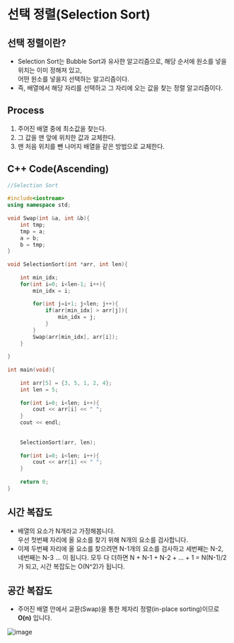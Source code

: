 # 선택 정렬(Selection Sort)


## 선택 정렬이란?
* Selection Sort는 Bubble Sort과 유사한 알고리즘으로, 해당 순서에 원소를 넣을 위치는 이미 정해져 있고,</br> 어떤 원소를 넣을지 선택하는 알고리즘이다.
* 즉, 배열에서 해당 자리를 선택하고 그 자리에 오는 값을 찾는 정렬 알고리즘이다.


## Process
1. 주어진 배열 중에 최소값을 찾는다.
2. 그 값을 맨 앞에 위치한 값과 교체한다.
3. 맨 처음 위치를 뺀 나머지 배열을 같은 방법으로 교체한다.


## C++ Code(Ascending)
```C++
//Selection Sort
 
#include<iostream>
using namespace std;
 
void Swap(int &a, int &b){
    int tmp;
    tmp = a;
    a = b;
    b = tmp;
}
 
void SelectionSort(int *arr, int len){
 
    int min_idx;
    for(int i=0; i<len-1; i++){
        min_idx = i;
 
        for(int j=i+1; j<len; j++){
            if(arr[min_idx] > arr[j]){
                min_idx = j;
            }
        }
        Swap(arr[min_idx], arr[i]);
    }
 
}
 
int main(void){
 
    int arr[5] = {3, 5, 1, 2, 4};
    int len = 5;
 
    for(int i=0; i<len; i++){
        cout << arr[i] << " ";
    }
    cout << endl;
 
 
    SelectionSort(arr, len);
 
    for(int i=0; i<len; i++){
        cout << arr[i] << " ";
    }
 
    return 0;
}
```

## 시간 복잡도

* 배열의 요소가 N개라고 가정해봅니다. </br> 우선 첫번째 자리에 올 요소를 찾기 위해 N개의 요소를 검사합니다.
* 이제 두번째 자리에 올 요소를 찾으려면 N-1개의 요소를 검사하고 세번째는 N-2, 네번째는 N-3 ... 이 됩니다.
모두 다 더하면 N + N-1 + N-2 + ... + 1 = N(N-1)/2가 되고, 시간 복잡도는 O(N^2)가 됩니다.

## 공간 복잡도

* 주어진 배열 안에서 교환(Swap)을 통한 제자리 정렬(in-place sorting)이므로 **O(n)** 입니다. 



![image](https://user-images.githubusercontent.com/43642411/116844154-3c433a80-ac1d-11eb-8d42-c20d5c0be4f3.gif)

